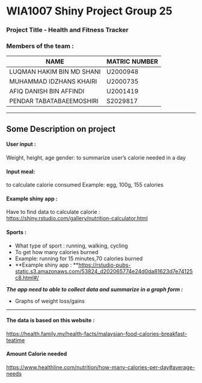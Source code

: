 # WIA1007 Shiny Project Group 25
### Project Title - Health and Fitness Tracker


### Members of the team :
|         **NAME**          | **MATRIC NUMBER** |
|---------------------------|-------------------|
| LUQMAN HAKIM BIN MD SHANI |      U2000948     |
| MUHAMMAD IDZHANS KHAIRI   |      U2000735     |
| AFIQ DANISH BIN AFFINDI   |      U2001419     |
| PENDAR TABATABAEEMOSHIRI  |      S2029817     |

---
## Some Description on project

#### User input :
Weight, height, age gender: to summarize user’s calorie needed in a day

#### Input meal: 
to calculate calorie consumed
Example: egg, 100g, 155 calories 

#### **Example shiny app :**
Have to find data to calculate calorie : https://shiny.rstudio.com/gallery/nutrition-calculator.html

#### Sports :
- What type of sport : running, walking, cycling 
- To get how many calories burned
- Example: running for 15 minutes,70 calories burned 
- **Example shiny app : **https://rstudio-pubs-static.s3.amazonaws.com/53824_d202065774e24d0da81623d7e74125c8.html#/


_**The app need to able to collect data and summarize in a graph form :**_
- Graphs of weight loss/gains

---

#### The data is based on this website :
https://health.family.my/health-facts/malaysian-food-calories-breakfast-teatime

#### Amount Calorie needed
https://www.healthline.com/nutrition/how-many-calories-per-day#average-needs



